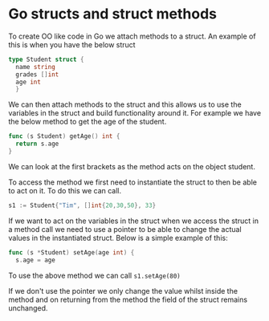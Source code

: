 # Go structs and struct methods

To create OO like code in Go we attach methods to a struct. An example
of this is when you have the below struct

```go
type Student struct {
  name string
  grades []int
  age int
  }
```

We can then attach methods to the struct and this allows us to use the
variables in the struct and build functionality around it. For example
we have the below method to get the age of the student.

```go
func (s Student) getAge() int {
  return s.age
}
```
We can look at the first brackets as the method acts on the object
student.

To access the method we first need to instantiate the struct to then be
able to act on it. To do this we can call.

```go
s1 := Student{"Tim", []int{20,30,50}, 33}
```

If we want to act on the variables in the struct when we access the
struct in a method call we need to use a pointer to be able to change
the actual values in the instantiated struct. Below is a simple example
of this:

```go
func (s *Student) setAge(age int) {
  s.age = age
```
To use the above method we can call `s1.setAge(80)`

If we don't use the pointer we only change the value whilst inside the
method and on returning from the method the field of the struct remains
unchanged.




